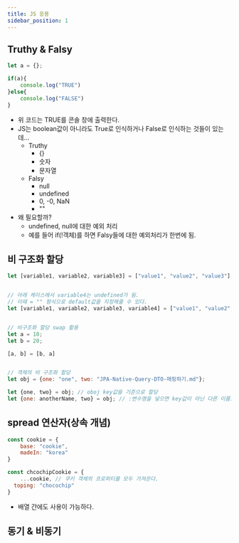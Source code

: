 ```yaml
---
title: JS 응용
sidebar_position: 1
---
```


## Truthy & Falsy
```javascript
let a = {};

if(a){
    console.log("TRUE")
}else{
    console.log("FALSE")
}
```
- 위 코드는 TRUE를 콘솔 창에 출력한다.
- JS는 boolean값이 아니라도 True로 인식하거나 False로 인식하는 것들이 있는데...
  - Truthy
    - {}
    - 숫자
    - 문자열
  - Falsy
    - null
    - undefined
    - 0, -0, NaN
    - ""
- 왜 필요할까?
  - undefined, null에 대한 예외 처리
  - 예를 들어 if(!객체)를 하면 Falsy들에 대한 예외처리가 한번에 됨.


## 비 구조화 할당
```javascript
let [variable1, variable2, variable3] = ["value1", "value2", "value3"]


// 아래 케이스에서 variable4는 undefined가 됨.
// 이때 = "" 형식으로 default값을 지정해줄 수 있다.
let [variable1, variable2, variable3, variable4] = ["value1", "value2", "value3"]


// 비구조화 할당 swap 활용
let a = 10;
let b = 20;

[a, b] = [b, a]


// 객체의 비 구조화 할당
let obj = {one: "one", two: "JPA-Native-Query-DTO-매핑하기.md"};

let {one, two} = obj; // oboj key값을 기준으로 할당
let {one: anotherName, two} = obj; // :변수명을 넣으면 key값이 아닌 다른 이름으로 변수 선언 가능
```


## spread 연산자(상속 개념)
```javascript
const cookie = {
    base: "cookie",
    madeIn: "korea"
}

const chcochipCookie = {
    ...cookie, // 쿠키 객체의 프로퍼티를 모두 가져온다.
  toping: "chocochip"
}
```
- 배열 간에도 사용이 가능하다.


## 동기 & 비동기
